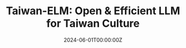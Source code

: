 ---
title: "Taiwan-ELM: Open & Efficient LLM for Taiwan Culture"
summary: Efficient LLM for Taiwan with open weights/datasets/checkpoints and affordable sizes (270M/1.1B).
tags:
  - NLP
  - LLM
date: '2024-06-01T00:00:00Z'

# Optional external URL for project (replaces project detail page).
external_link: 'https://huggingface.co/liswei/Taiwan-ELM'

image:
  focal_point: Smart

links:
  - name: Huggingface
    url: https://huggingface.co/liswei/Taiwan-ELM
  - name: Datasets
    url: https://huggingface.co/liswei/Taiwan-ELM#what-is-being-released
url_code: ''
url_pdf: ''
url_slides: ''
url_video: ''

# Slides (optional).
#   Associate this project with Markdown slides.
#   Simply enter your slide deck's filename without extension.
#   E.g. `slides = "example-slides"` references `content/slides/example-slides.md`.
#   Otherwise, set `slides = ""`.
slides: ""
---